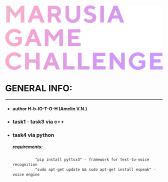 ###### ![Image alt](https://github.com/H-b-IO-T-O-H/marusia_challenge/blob/master/logo-grad.png)
# GENERAL INFO:
***
- #### author H-b-IO-T-O-H (Amelin V.N.)

- ### task1 - task3 via c++

- ### task4 via python
    ##### requirements: 
                "pip install pyttsx3" - framework for text-to-voice recognition
                "sudo apt-get update && sudo apt-get install espeak" - voice engine
